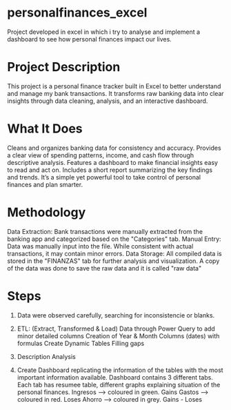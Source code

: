 # personalfinances_excel
Project developed in excel in which i try to analyse and implement a dashboard to see how personal finances impact our lives.

# Project Description
This project is a personal finance tracker built in Excel to better understand and manage my bank transactions. It transforms raw banking data into clear insights through data cleaning, analysis, and an interactive dashboard.

# What It Does
Cleans and organizes banking data for consistency and accuracy.
Provides a clear view of spending patterns, income, and cash flow through descriptive analysis.
Features a dashboard to make financial insights easy to read and act on.
Includes a short report summarizing the key findings and trends.
It’s a simple yet powerful tool to take control of personal finances and plan smarter.

# Methodology
Data Extraction: Bank transactions were manually extracted from the banking app and categorized based on the "Categories" tab.
Manual Entry: Data was manually input into the file. While consistent with actual transactions, it may contain minor errors.
Data Storage: All compiled data is stored in the "FINANZAS" tab for further analysis and visualization.
A copy of the data was done to save the raw data and it is called "raw data"

# Steps
1. Data were observed carefully, searching for inconsistencie or blanks.
2. ETL: (Extract, Transformed & Load)  Data through Power Query to add minor detailed columns
     Creation of Year & Month Columns (dates) with formulas
     Create Dynamic Tables
     Filling gaps
   
   
4. Description Analysis
5. Create Dashboard replicating the information of the tables with the most important information available.
        Dashboard contains 3 different tabs. Each tab has resumee table, different graphs explaining situation of the personal finances. 
          Ingresos --> coloured in green.  Gains
             Gastos --> coloured in red. Loses
                  Ahorro  --> coloured in grey. Gains - Loses

